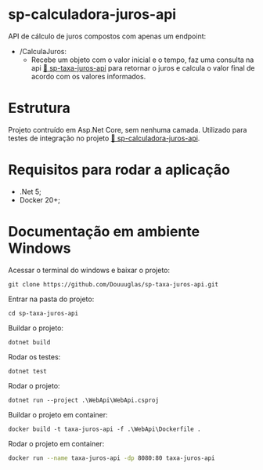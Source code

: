 # sp-calculadora-juros-api

API de cálculo de juros compostos com apenas um endpoint:
  * /CalculaJuros:
    * Recebe um objeto com o valor inicial e o tempo, faz uma consulta na api <a href="https://github.com/Douuuglas/sp-taxa-juros-api">🔗 sp-taxa-juros-api</a> para retornar o juros e calcula o valor final de acordo com os valores informados.

# Estrutura
 
 Projeto contruído em Asp.Net Core, sem nenhuma camada. Utilizado para testes de integração no projeto <a href="https://github.com/Douuuglas/sp-calculadora-juros-api">🔗 sp-calculadora-juros-api</a>.

# Requisitos para rodar a aplicação
  * .Net 5;
  * Docker 20+;

# Documentação em ambiente Windows

Acessar o terminal do windows e baixar o projeto:
```
git clone https://github.com/Douuuglas/sp-taxa-juros-api.git
```

Entrar na pasta do projeto:
```
cd sp-taxa-juros-api
```

Buildar o projeto:
```
dotnet build
```

Rodar os testes:
```
dotnet test
```

Rodar o projeto:
```
dotnet run --project .\WebApi\WebApi.csproj
```

Buildar o projeto em container:
```
docker build -t taxa-juros-api -f .\WebApi\Dockerfile .
```

Rodar o projeto em container:
```bash
docker run --name taxa-juros-api -dp 8080:80 taxa-juros-api
```



